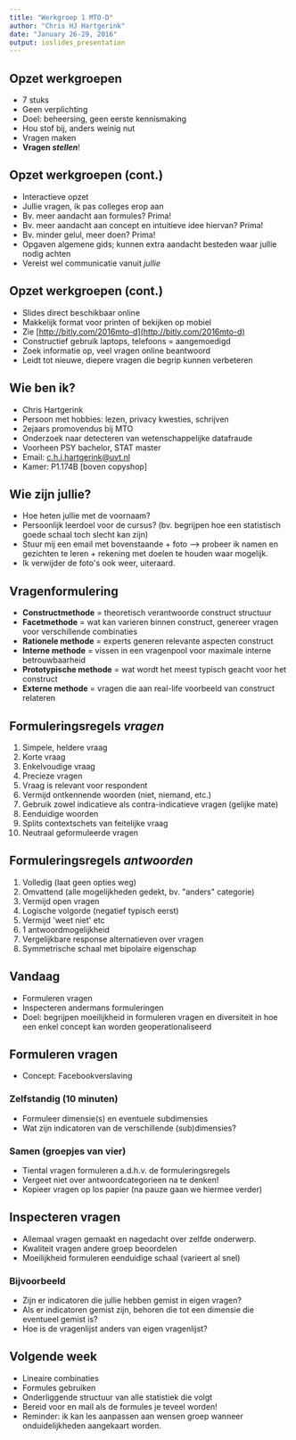 ```yaml
---
title: "Werkgroep 1 MTO-D"
author: "Chris HJ Hartgerink"
date: "January 26-29, 2016"
output: ioslides_presentation
---
```


## Opzet werkgroepen

- 7 stuks
- Geen verplichting
- Doel: beheersing, geen eerste kennismaking
- Hou stof bij, anders weinig nut
- Vragen maken
- **Vragen *stellen***!

## Opzet werkgroepen (cont.)

- Interactieve opzet
- Jullie vragen, ik pas colleges erop aan
- Bv. meer aandacht aan formules? Prima!
- Bv. meer aandacht aan concept en intuitieve idee hiervan? Prima!
- Bv. minder gelul, meer doen? Prima!
- Opgaven algemene gids; kunnen extra aandacht besteden waar jullie nodig achten
- Vereist wel communicatie vanuit *jullie*

## Opzet werkgroepen (cont.)

- Slides direct beschikbaar online
- Makkelijk format voor printen of bekijken op mobiel
- Zie [http://bitly.com/2016mto-d](http://bitly.com/2016mto-d)
- Constructief gebruik laptops, telefoons = aangemoedigd
- Zoek informatie op, veel vragen online beantwoord
- Leidt tot nieuwe, diepere vragen die begrip kunnen verbeteren

## Wie ben ik?

- Chris Hartgerink
- Persoon met hobbies: lezen, privacy kwesties, schrijven
- 2ejaars promovendus bij MTO
- Onderzoek naar detecteren van wetenschappelijke datafraude
- Voorheen PSY bachelor, STAT master
- Email: [c.h.j.hartgerink@uvt.nl](mailto:c.h.j.hartgerink@uvt.nl)
- Kamer: P1.174B [boven copyshop]

## Wie zijn jullie?

- Hoe heten jullie met de voornaam?
- Persoonlijk leerdoel voor de cursus? (bv. begrijpen hoe een statistisch goede schaal toch slecht kan zijn)
- Stuur mij een email met bovenstaande + foto --> probeer ik namen en gezichten te leren + rekening met doelen te houden waar mogelijk.
- Ik verwijder de foto's ook weer, uiteraard.

## Vragenformulering

- **Constructmethode** = theoretisch verantwoorde construct structuur
- **Facetmethode** = wat kan varieren binnen construct, genereer vragen voor verschillende combinaties
- **Rationele methode** = experts generen relevante aspecten construct
- **Interne methode** = vissen in een vragenpool voor maximale interne betrouwbaarheid
- **Prototypische methode** = wat wordt het meest typisch geacht voor het construct
- **Externe methode** = vragen die aan real-life voorbeeld van construct relateren

## Formuleringsregels *vragen*

1. Simpele, heldere vraag
2. Korte vraag
3. Enkelvoudige vraag
4. Precieze vragen
5. Vraag is relevant voor respondent
6. Vermijd ontkennende woorden (niet, niemand, etc.)
7. Gebruik zowel indicatieve als contra-indicatieve vragen (gelijke mate)
8. Eenduidige woorden
9. Splits contextschets van feitelijke vraag
10. Neutraal geformuleerde vragen

## Formuleringsregels *antwoorden*
1. Volledig (laat geen opties weg)
2. Omvattend (alle mogelijkheden gedekt, bv. "anders" categorie)
3. Vermijd open vragen
4. Logische volgorde (negatief typisch eerst)
5. Vermijd 'weet niet' etc
6. 1 antwoordmogelijkheid
7. Vergelijkbare response alternatieven over vragen
8. Symmetrische schaal met bipolaire eigenschap

## Vandaag

- Formuleren vragen
- Inspecteren andermans formuleringen
- Doel: begrijpen moeilijkheid in formuleren vragen en diversiteit in hoe een enkel concept kan worden geoperationaliseerd

## Formuleren vragen

- Concept: Facebookverslaving

### Zelfstandig (10 minuten)
- Formuleer dimensie(s) en eventuele subdimensies
- Wat zijn indicatoren van de verschillende (sub)dimensies?

### Samen (groepjes van vier)
- Tiental vragen formuleren a.d.h.v. de formuleringsregels
- Vergeet niet over antwoordcategorieen na te denken!
- Kopieer vragen op los papier (na pauze gaan we hiermee verder)

## Inspecteren vragen

- Allemaal vragen gemaakt en nagedacht over zelfde onderwerp.
- Kwaliteit vragen andere groep beoordelen
- Moeilijkheid formuleren eenduidige schaal (varieert al snel)

### Bijvoorbeeld
- Zijn er indicatoren die jullie hebben gemist in eigen vragen?
- Als er indicatoren gemist zijn, behoren die tot een dimensie die eventueel gemist is?
- Hoe is de vragenlijst anders van eigen vragenlijst?

## Volgende week

- Lineaire combinaties
- Formules gebruiken
- Onderliggende structuur van alle statistiek die volgt
- Bereid voor en mail als de formules je teveel worden!
- Reminder: ik kan les aanpassen aan wensen groep wanneer onduidelijkheden aangekaart worden.
